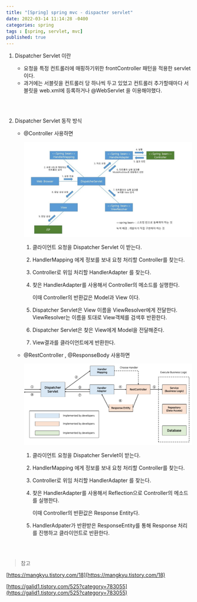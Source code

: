 ```yaml
---
title: "[Spring] spring mvc - dispacter servlet"
date: 2022-03-14 11:14:28 -0400
categories: spring 
tags : [spring, servlet, mvc]
published: true
---
```



1. Dispatcher Servlet 이란

    - 요청을 특정 컨트롤러에 매핑하기위한 frontController 패턴을 적용한 servlet 이다.
    - 과거에는 서블릿을 컨트롤러 당 하나씩 두고 있었고 컨트롤러 추가할때마다 서블릿을 web.xml에 등록하거나 @WebServlet 을 이용해야했다. 

<br></br>

2. Dispatcher Servlet 동작 방식
        
    - @Controller 사용하면

        ![controller](/assets/images/Controller.jpeg)

        1. 클라이언트 요청을 Dispatcher Servlet 이 받는다.
        2. HandlerMapping 에게 정보를 보내 요청 처리할 Controller를 찾는다.
        3. Controller로 위임 처리할 HandlerAdapter 를 찾는다.
        4. 찾은 HandlerAdapter를 사용해서 Controller의 메소드를 실행한다. 
            
            이때 Controller의 반환값은 Model과 View 이다.
            
        5. Dispatcher Servlet은 View 이름을 ViewResolver에게 전달한다. ViewResolver는 이름을 토대로 View객체를 검색후 반환한다.
        6. Dispatcher Servlet은 찾은 View에게 Model을 전달해준다.
        7. View결과를 클라이언트에게 반환한다.
        
    - @RestController , @ResponseBody 사용하면

        ![controller](/assets/images/RestController.png)

        1. 클라이언트 요청을 Dispatcher Servlet이 받는다.
        2. HandlerMapping 에게 정보를 보내 요청 처리할 Controller를 찾는다.
        3. Controller로 위임 처리할 HandlerAdapter 를 찾는다.
        4. 찾은 HandlerAdapter를 사용해서 Reflection으로 Controller의 메소드를 실행한다. 
            
            이때 Controller의 반환값은 Response Entity다.
            
        5. HandlerAdpater가 반환받은 ResponseEntity를 통해 Response 처리를 진행하고 클라이언트로 반환한다. 


<br><br/>
        
  
> 참고
> 

[https://mangkyu.tistory.com/18](https://mangkyu.tistory.com/18)

[https://galid1.tistory.com/525?category=783055](https://galid1.tistory.com/525?category=783055)